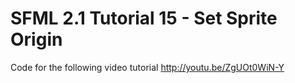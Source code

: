 SFML 2.1 Tutorial 15 - Set Sprite Origin
========================================

Code for the following video tutorial http://youtu.be/ZgUOt0WiN-Y
